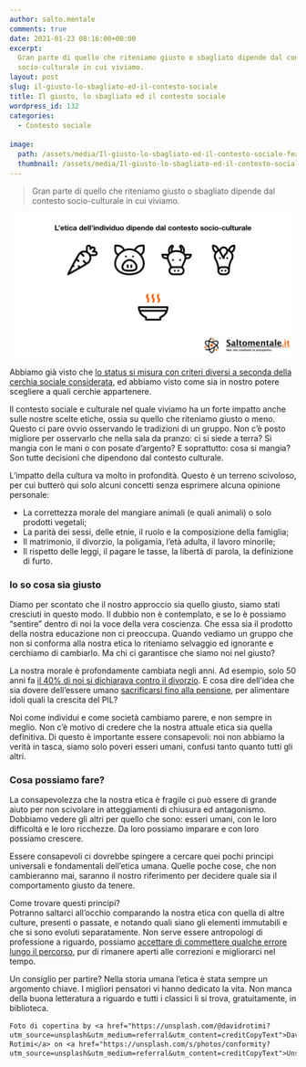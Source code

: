 ```yaml
---
author: salto.mentale
comments: true
date: 2021-01-23 08:16:00+00:00
excerpt:
  Gran parte di quello che riteniamo giusto o sbagliato dipende dal contesto
  socio-culturale in cui viviamo.
layout: post
slug: il-giusto-lo-sbagliato-ed-il-contesto-sociale
title: Il giusto, lo sbagliato ed il contesto sociale
wordpress_id: 132
categories:
  - Contesto sociale

image:
  path: /assets/media/Il-giusto-lo-sbagliato-ed-il-contesto-sociale-featured-1.jpg
  thumbnail: /assets/media/Il-giusto-lo-sbagliato-ed-il-contesto-sociale-featured-1.jpg
---
```


> Gran parte di quello che riteniamo giusto o sbagliato dipende dal contesto socio-culturale in cui viviamo.


![](/assets/media/Il-giusto-lo-sbagliato-ed-il-contesto-sociale.png)

Abbiamo già visto che [lo status si misura con criteri diversi a seconda della cerchia sociale considerata](/il-costo-dello-status/), ed abbiamo visto come sia in nostro potere scegliere a quali cerchie appartenere.

Il contesto sociale e culturale nel quale viviamo ha un forte impatto anche sulle nostre scelte etiche, ossia su quello che riteniamo giusto o meno. Questo ci pare ovvio osservando le tradizioni di un gruppo. Non c’è posto migliore per osservarlo che nella sala da pranzo: ci si siede a terra? Si mangia con le mani o con posate d’argento? E soprattutto: cosa si mangia? Son tutte decisioni che dipendono dal contesto culturale.

L’impatto della cultura va molto in profondità. Questo è un terreno scivoloso, per cui butterò qui solo alcuni concetti senza esprimere alcuna opinione personale:

- La correttezza morale del mangiare animali (e quali animali) o solo prodotti vegetali;
- La parità dei sessi, delle etnie, il ruolo e la composizione della famiglia;
- Il matrimonio, il divorzio, la poligamia, l’età adulta, il lavoro minorile;
- Il rispetto delle leggi, il pagare le tasse, la libertà di parola, la definizione di furto.

### Io so cosa sia giusto

Diamo per scontato che il nostro approccio sia quello giusto, siamo stati cresciuti in questo modo. Il dubbio non è contemplato, e se lo è possiamo “sentire” dentro di noi la voce della vera coscienza. Che essa sia il prodotto della nostra educazione non ci preoccupa. Quando vediamo un gruppo che non si conforma alla nostra etica lo riteniamo selvaggio ed ignorante e cerchiamo di cambiarlo. Ma chi ci garantisce che siamo noi nel giusto?

La nostra morale è profondamente cambiata negli anni. Ad esempio, solo 50 anni fa [il 40% di noi si dichiarava contro il divorzio](https://it.wikipedia.org/wiki/Referendum_abrogativo_in_Italia_del_1974). E cosa dire dell’idea che sia dovere dell’essere umano [sacrificarsi fino alla pensione](/si-puo-smettere-di-lavorare-prima-della-pensione/), per alimentare idoli quali la crescita del PIL?

Noi come individui e come società cambiamo parere, e non sempre in meglio. Non c’è motivo di credere che la nostra attuale etica sia quella definitiva. Di questo è importante essere consapevoli: noi non abbiamo la verità in tasca, siamo solo poveri esseri umani, confusi tanto quanto tutti gli altri.

### Cosa possiamo fare?

La consapevolezza che la nostra etica è fragile ci può essere di grande aiuto per non scivolare in atteggiamenti di chiusura ed antagonismo. Dobbiamo vedere gli altri per quello che sono: esseri umani, con le loro difficoltà e le loro ricchezze. Da loro possiamo imparare e con loro possiamo crescere.

Essere consapevoli ci dovrebbe spingere a cercare quei pochi principi universali e fondamentali dell’etica umana. Quelle poche cose, che non cambieranno mai, saranno il nostro riferimento per decidere quale sia il comportamento giusto da tenere.

Come trovare questi principi?  
Potranno saltarci all’occhio comparando la nostra etica con quella di altre culture, presenti o passate, e notando quali siano gli elementi immutabili e che si sono evoluti separatamente. Non serve essere antropologi di professione a riguardo, possiamo [accettare di commettere qualche errore lungo il percorso](/la-natura-dellerrore-salto-mentale/), pur di rimanere aperti alle correzioni e migliorarci nel tempo.

Un consiglio per partire? Nella storia umana l’etica è stata sempre un argomento chiave. I migliori pensatori vi hanno dedicato la vita. Non manca della buona letteratura a riguardo e tutti i classici li si trova, gratuitamente, in biblioteca.

    Foto di copertina by <a href="https://unsplash.com/@davidrotimi?utm_source=unsplash&utm_medium=referral&utm_content=creditCopyText">David Rotimi</a> on <a href="https://unsplash.com/s/photos/conformity?utm_source=unsplash&utm_medium=referral&utm_content=creditCopyText">Unsplash</a>
